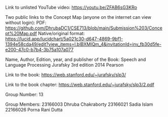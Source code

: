 Link to unlisted YouTube video: https://youtu.be/ZFAB6sG3KRo

Two public links to the Concept Map (anyone on the internet can view without login): PDF: https://github.com/DhrubaDC1/CSE713/blob/main/Submission%203/Concept%20Map.pdf Native/original format: https://lucid.app/lucidchart/5a021c30-d647-4869-9bf1-1394e58cda49/edit?view_items=l.bIBXMlQm_4&invitationId=inv_fb30d5fe-e200-47c0-b7b4-3b75a107a077

Name, Author, Edition, year, and publisher of the Book: Speech and Language Processing Jurafsky 3rd edition 2014 Pearson

Link to the book: https://web.stanford.edu/~jurafsky/slp3/

Link to the book chapter: https://web.stanford.edu/~jurafsky/slp3/2.pdf

Group Number: 13

Group Members: 23166003 Dhruba Chakraborty 23166021 Sadia Islam 22166026 Porna Rani Dutta
